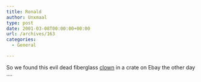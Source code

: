 ```yaml
---
title: Ronald
author: Unxmaal
type: post
date: 2001-03-08T00:00:00+00:00
url: /archives/163
categories:
  - General

---
```

So we found this evil dead fiberglass <A HREF="http://cgi.ebay.com/aw-cgi/eBayISAPI.dll?ViewItem&#038;item=566374464">clown</A> in a crate on Ebay the other day &#8230;.